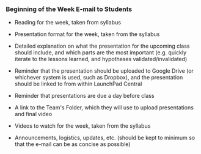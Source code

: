 ### Beginning of the Week E-mail to Students

* Reading for the week, taken from syllabus

* Presentation format for the week, taken from the syllabus

* Detailed explanation on what the presentation for the upcoming class should include, and which parts are the most important (e.g. quickly iterate to the lessons learned, and hypotheses validated/invalidated)

* Reminder that the presentation should be uploaded to Google Drive (or whichever system is used, such as Dropbox), and the presentation should be linked to from within LaunchPad Central

* Reminder that presentations are due a day before class

* A link to the Team's Folder, which they will use to upload presentations and final video

* Videos to watch for the week, taken from the syllabus

* Announcements, logistics, updates, etc. (should be kept to minimum so that the e-mail can be as concise as possible)
